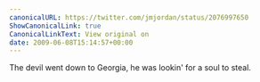 ```yaml
---
canonicalURL: https://twitter.com/jmjordan/status/2076997650
ShowCanonicalLink: true
CanonicalLinkText: View original on
date: 2009-06-08T15:14:57+00:00
---
```

The devil went down to Georgia, he was lookin' for a soul to steal.